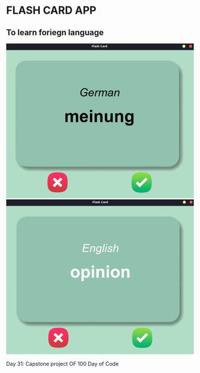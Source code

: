 # FLASH CARD APP
## To learn foriegn language

![Front Image](/images/front.png?raw=true "Front Image")
![Back Image](/images/back.png?raw=true "Back Image")


Day 31: Capstone project OF 100 Day of Code
